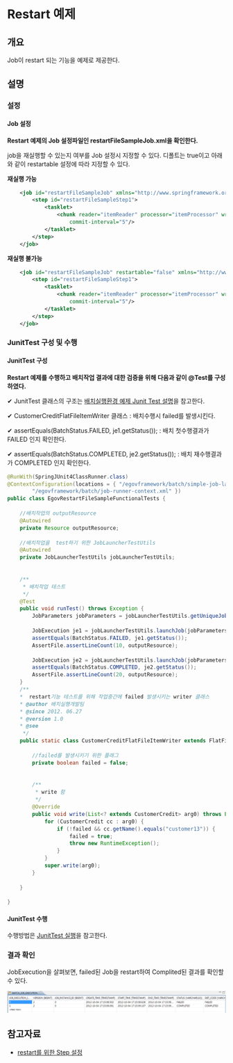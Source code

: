 # Restart 예제

## 개요
Job이 restart 되는 기능을 예제로 제공한다.

## 설명
### 설정
#### Job 설정
<b>Restart 예제의 Job 설정파일인 restartFileSampleJob.xml을 확인한다.</b>

job을 재실행할 수 있는지 여부를 Job 설정시 지정할 수 있다. 디폴트는 true이고 아래와 같이 restartable 설정에 따라 지정할 수 있다.

<b>재실행 가능</b>

```xml
	<job id="restartFileSampleJob" xmlns="http://www.springframework.org/schema/batch">
		<step id="restartFileSampleStep1">
			<tasklet>
				<chunk reader="itemReader" processor="itemProcessor" writer="itemWriter"
					commit-interval="5"/>
			</tasklet>
		</step>
	</job>
```

<b>재실행 불가능</b>

```xml
	<job id="restartFileSampleJob" restartable="false" xmlns="http://www.springframework.org/schema/batch">
		<step id="restartFileSampleStep1">
			<tasklet>
				<chunk reader="itemReader" processor="itemProcessor" writer="itemWriter"
					commit-interval="5"/>
			</tasklet>
		</step>
	</job>
```

### JunitTest 구성 및 수행
#### JunitTest 구성
<b>Restart 예제를 수행하고 배치작업 결과에 대한 검증을 위해 다음과 같이 @Test를 구성하였다.</b>

✔ JunitTest 클래스의 구조는 [배치실행환경 예제 Junit Test 설명](./batch-example-run-junit-test.md)을 참고한다.

✔ CustomerCreditFlatFileItemWriter 클래스 : 배치수행시 failed를 발생시킨다.

✔ assertEquals(BatchStatus.FAILED, je1.getStatus()); : 배치 첫수행결과가 FAILED 인지 확인한다.

✔ assertEquals(BatchStatus.COMPLETED, je2.getStatus()); : 배치 재수행결과가 COMPLETED 인지 확인한다.

```java
@RunWith(SpringJUnit4ClassRunner.class)
@ContextConfiguration(locations = { "/egovframework/batch/simple-job-launcher-context.xml", "/egovframework/batch/jobs/restartFileSampleJob.xml",
		"/egovframework/batch/job-runner-context.xml" })
public class EgovRestartFileSampleFunctionalTests {
 
	//배치작업의 outputResource
	@Autowired
	private Resource outputResource;
 
	//배치작업을  test하기 위한 JobLauncherTestUtils
	@Autowired
	private JobLauncherTestUtils jobLauncherTestUtils;
 
 
	/**
	 * 배치작업 테스트
	 */
	@Test
	public void runTest() throws Exception {
		JobParameters jobParameters = jobLauncherTestUtils.getUniqueJobParameters();
 
		JobExecution je1 = jobLauncherTestUtils.launchJob(jobParameters);
		assertEquals(BatchStatus.FAILED, je1.getStatus());
		AssertFile.assertLineCount(10, outputResource);
 
		JobExecution je2 = jobLauncherTestUtils.launchJob(jobParameters);
		assertEquals(BatchStatus.COMPLETED, je2.getStatus());
		AssertFile.assertLineCount(20, outputResource);
	}
    /**
    *  restart기능 테스트를 위해 작업중간에 failed 발생시키는 writer 클래스
    * @author 배치실행개발팀
    * @since 2012. 06.27
    * @version 1.0
    * @see
     */
	public static class CustomerCreditFlatFileItemWriter extends FlatFileItemWriter<CustomerCredit> {
 
		//failed를 발생시키기 위한 플래그
		private boolean failed = false;
 
 
		/**
		 * write 함
		 */
		@Override
		public void write(List<? extends CustomerCredit> arg0) throws Exception {
			for (CustomerCredit cc : arg0) {
				if (!failed && cc.getName().equals("customer13")) {
					failed = true;
					throw new RuntimeException();
				}
			}
			super.write(arg0);
		}
 
	}
 
}
```

#### JunitTest 수행
수행방법은 [JunitTest 실행](https://www.egovframe.go.kr/wiki/doku.php?id=egovframework:dev2:tst:test_case#test_case_%EC%8B%A4%ED%96%89)을 참고한다.

### 결과 확인
JobExecution을 살펴보면, failed된 Job을 restart하여 Complited된 결과를 확인할 수 있다.

![restart_jobdata](./images/restart_jobdata.png)

## 참고자료
- [restart를 위한 Step 설정](./brte-batch-core-step.md)